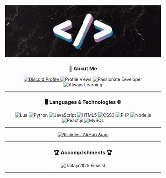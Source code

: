 <p align="center">
    <a href="#">
        <img src="./profile.gif" alt="Riisimies GIF">
    </a>
</p>

<div align="center">

### 🌟 About Me 

<a href="https://discord.com/users/1027723033860898867" target="_blank">
    <img alt="Discord Profile" src="https://img.shields.io/badge/My%20Discord%20Profile-black?style=for-the-badge&logo=discord&logoColor=7289DA" />
</a>
<img alt="Profile Views" src="https://komarev.com/ghpvc/?username=Riisimies&style=for-the-badge&color=000000&label=Profile%20Views" />
<img alt="Passionate Developer" src="https://img.shields.io/badge/Passionate%20Developer-black?style=for-the-badge&logo=github&logoColor=7289DA" />
<img alt="Always Learning" src="https://img.shields.io/badge/Always%20Learning-black?style=for-the-badge&logo=starship&logoColor=7289DA" />

</div>

<hr />

<h3 align="center">🖥️ Languages & Technologies 🌐</h3>

<div align="center">
    <img alt="Lua" src="https://img.shields.io/badge/Lua-black?style=for-the-badge&logo=lua&logoColor=2C2D72" />
    <img alt="Python" src="https://img.shields.io/badge/Python-black?style=for-the-badge&logo=python&logoColor=3776AB" />
    <img alt="JavaScript" src="https://img.shields.io/badge/JavaScript-black?style=for-the-badge&logo=javascript&logoColor=F7DF1E" />
    <img alt="HTML5" src="https://img.shields.io/badge/HTML5-black?style=for-the-badge&logo=html5&logoColor=E34F26" />
    <img alt="CSS3" src="https://img.shields.io/badge/CSS3-black?style=for-the-badge&logo=css3&logoColor=1572B6" />
    <img alt="PHP" src="https://img.shields.io/badge/PHP-black?style=for-the-badge&logo=php&logoColor=777BB4" />
    <img alt="Node.js" src="https://img.shields.io/badge/Node.js-black?style=for-the-badge&logo=node.js&logoColor=339933" />
    <img alt="React.js" src="https://img.shields.io/badge/React-black?style=for-the-badge&logo=react&logoColor=61DAFB" />
    <img alt="MySQL" src="https://img.shields.io/badge/MySQL-black?style=for-the-badge&logo=mysql&logoColor=4479A1" />
</div>

<hr />

<div align="center">
    <a href="https://github.com/Riisimies">
        <img align="center" src="https://github-readme-stats.vercel.app/api?username=Riisimies&show_icons=true&hide_border=true&count_private=true&title_color=7289DA&text_color=FFFFFF&icon_color=7289DA&bg_color=000000" alt="Riisimies' GitHub Stats" />
    </a>
</div>

<hr />

<div align="center">

### 🏆 Accomplishments 🏆

<img alt="Taitaja2025 Finalist" src="https://img.shields.io/badge/Taitaja2025%20Finalist-black?style=for-the-badge&logo=starship&logoColor=7289DA" />

</div>

<hr />
